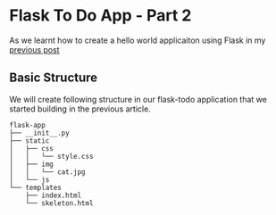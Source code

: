 # Flask To Do App - Part 2

As we learnt how to create a hello world applicaiton using Flask in my [previous post](../01-getting-started/readme.md)

## Basic Structure

We will create following structure in our flask-todo application that we started building in the previous article.

```
flask-app
├── __init__.py
├── static
│   ├── css
│   │   └── style.css
│   ├── img
│   │   └── cat.jpg
│   └── js
└── templates
    ├── index.html
    └── skeleton.html
```